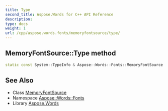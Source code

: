 ```yaml
---
title: Type
second_title: Aspose.Words for C++ API Reference
description: 
type: docs
weight: 1
url: /cpp/aspose.words.fonts/memoryfontsource/type/
---
```

## MemoryFontSource::Type method




```cpp
static const System::TypeInfo & Aspose::Words::Fonts::MemoryFontSource::Type()
```

## See Also

* Class [MemoryFontSource](../)
* Namespace [Aspose::Words::Fonts](../../)
* Library [Aspose.Words](../../../)
